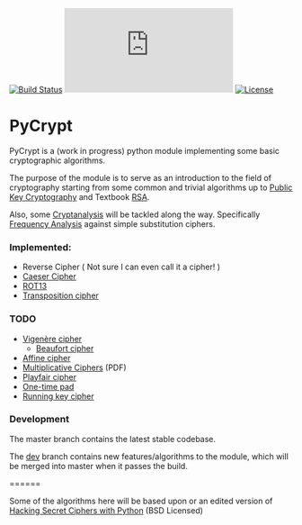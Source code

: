 [![Build Status](https://travis-ci.org/Yohanna/PyCrypt.svg?branch=master)](https://travis-ci.org/Yohanna/PyCrypt)
[![Analytics](https://ga-beacon.appspot.com/UA-57898843-1/PyCrypt/README.md)](https://github.com/igrigorik/ga-beacon)
[![License](https://img.shields.io/badge/license-Affero%20GPL-blue.svg?style=flat)](https://github.com/Yohanna/PyCrypt/blob/master/LICENSE)



PyCrypt
=======

PyCrypt is a (work in progress) python module implementing some basic cryptographic algorithms.

The purpose of the module is to serve as an introduction to the field of cryptography starting from some common and trivial algorithms up to [Public Key Cryptography](http://en.wikipedia.org/wiki/Public-key_cryptography) and Textbook [RSA](http://en.wikipedia.org/wiki/RSA_(cryptosystem)).

Also, some [Cryptanalysis](http://en.wikipedia.org/wiki/Cryptanalysis) will be tackled along the way. Specifically [Frequency Analysis](http://en.wikipedia.org/wiki/Frequency_analysis) against simple substitution ciphers.


### Implemented:

* Reverse Cipher ( Not sure I can even call it a cipher! )
* [Caeser Cipher](http://en.wikipedia.org/wiki/Caesar_cipher)
* [ROT13](http://en.wikipedia.org/wiki/ROT13)
* [Transposition cipher](http://en.wikipedia.org/wiki/Transposition_cipher)

### TODO

* [Vigenère cipher](http://en.wikipedia.org/wiki/Vigen%C3%A8re_cipher)
    * [Beaufort cipher](http://en.wikipedia.org/wiki/Beaufort_cipher)
* [Affine cipher](http://en.wikipedia.org/wiki/Affine_cipher)
* [Multiplicative Ciphers](http://www.nku.edu/~christensen/section%206%20multiplicative%20ciphers.pdf) (PDF)
* [Playfair cipher](http://en.wikipedia.org/wiki/Playfair_cipher)
* [One-time pad](http://en.wikipedia.org/wiki/One-time_pad)
* [Running key cipher](http://en.wikipedia.org/wiki/Running_key_cipher)

### Development

The master branch contains the latest stable codebase.

The [dev](https://github.com/Yohanna/PyCrypt/tree/dev) branch contains new features/algorithms to the module, which will be merged into master when it passes the build.

======

Some of the algorithms here will be based upon or an edited version of [Hacking Secret Ciphers with Python](http://inventwithpython.com/hacking) (BSD Licensed)
